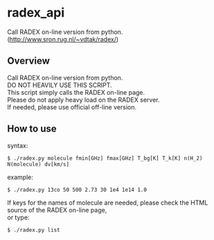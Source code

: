 radex_api
====
Call RADEX on-line version from python.  
(http://www.sron.rug.nl/~vdtak/radex/)

Overview
----

Call RADEX on-line version from python.  
DO NOT HEAVILY USE THIS SCRIPT.  
This script simply calls the RADEX on-line page.  
Please do not apply heavy load on the RADEX server.  
If needed, please use official off-line version.

How to use
----
syntax:

    $ ./radex.py molecule fmin[GHz] fmax[GHz] T_bg[K] T_k[K] n(H_2) N(molecule) dv[km/s]

example:

    $ ./radex.py 13co 50 500 2.73 30 1e4 1e14 1.0


If keys for the names of  molecule are needed, please check the HTML source of the RADEX on-line page,  
or type:

    $ ./radex.py list

